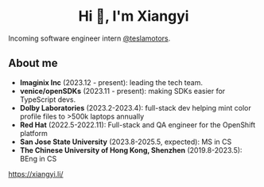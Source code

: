 <h1 align="center">Hi 👋, I'm Xiangyi</h1>
<p align="left">
</p>
Incoming software engineer intern <a href="https://github.com/teslamotors">@teslamotors</a>.

## About me
- **Imaginix Inc** (2023.12 - present): leading the tech team. 
- **venice/openSDKs** (2023.11 - present): making SDKs easier for TypeScript devs. 
- **Dolby Laboratories** (2023.2-2023.4):  full-stack dev helping mint color profile files to >500k laptops annually
- **Red Hat** (2022.5-2022.11): Full-stack and QA engineer for the OpenShift platform
- **San Jose State University** (2023.8-2025.5, expected): MS in CS
- **The Chinese University of Hong Kong, Shenzhen** (2019.8-2023.5): BEng in CS


https://xiangyi.li/
